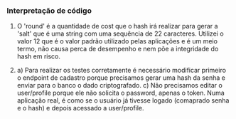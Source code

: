 ### Interpretação de código

1) O 'round' é a quantidade de cost que o hash irá realizar para gerar a 'salt' que é uma string com uma sequência de 22 caracteres. Utilizei o valor 12 que é o valor padrão utilizado pelas aplicações e é um meio termo, não causa perca de desempenho e nem põe a integridade do hash em risco.

2) a) Para realizar os testes corretamente é necessário modificar primeiro o endpoint de cadastro porque precisamos gerar uma hash da senha e enviar para o banco o dado criptografado.
c) Não precisamos editar o user/profile porque ele não solicita o password, apenas o token. Numa aplicação real, é como se o usuário já tivesse logado (comaprado senha e o hash) e depois acessado a user/profile.


